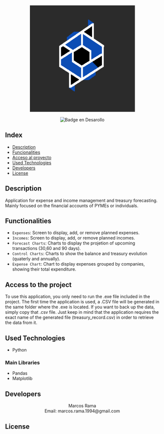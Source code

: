 <div align="center">
  
 ![logo](https://raw.githubusercontent.com/MarcosRamaR/controlTesoreria/refs/heads/master/Logo.PNG) 
 </div>

<div align="center">
  
![Badge en Desarollo](https://img.shields.io/badge/STATUS-EN%20DESAROLLO-red)
</div>

## Index

* [Description](#description)
* [Funcionalities](#functionalities)
* [Acceso al proyecto](#acceso)
* [Used Technologies](#used-technologies)
* [Developers](#developers)
* [License](#license)


## Description
Application for expense and income management and treasury forecasting. Mainly focused on the financial accounts of PYMEs or individuals.


## Functionalities


- `Expenses`: Screen to display, add, or remove planned expenses.
- `Incomes`: Screen to display, add, or remove planned incomes.
- `Forecast Charts`: Charts to display the projetion of upcoming transactions (30,60 and 90 days).
- `Control Charts`: Charts to show the balance and treasury evolution (quaterly and annually).
- `Expense Chart`: Chart to display expenses grouped by companies, showing their total expenditure.

## Access to the project

To use this application, you only need to run the .exe file included in the project. The first time the application is used, a .CSV file will be generated in the same folder where the .exe is located.
If you want to back up the data, simply copy that .csv file. Just keep in mind that the application requires the exact name of the generated file (treasury_record.csv) in order to retrieve the data from it.


## Used Technologies
  * Python</br>

### Main Libraries

- Pandas  
- Matplotlib

## Developers

<div align= "center">Marcos Rama </div>
<div align= "center">Email: marcos.rama.1994@gmail.com</div>

## License

<div align="center">

</div>
